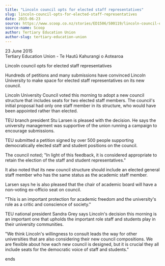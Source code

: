 ```yaml
---
title: "Lincoln council opts for elected staff representatives"
slug: lincoln-council-opts-for-elected-staff-representatives
date: 2015-06-23
source: https://www.scoop.co.nz/stories/ED1506/S00119/lincoln-council-opts-for-elected-staff-representatives.htm
source-name: Scoop
author: Tertiary Education Union
author-slug: tertiary-education-union
---
```


<p>23 June 2015<br>Tertiary Education Union - Te Hautū
Kahurangi o Aotearoa</p>

<p>Lincoln council opts for elected
staff representatives</p>

<p>Hundreds of petitions and many
submissions have convinced Lincoln University to make space
for elected staff representatives on its new
council.</p>

<p>Lincoln University Council voted this morning to
adopt a new council structure that includes seats for two
elected staff members. The council's initial proposal had
only one staff member in its structure, who would have been
appointed rather than elected.</p>

<p>TEU branch president Stu
Larsen is pleased with the decision. He says the university
management was supportive of the union running a campaign to
encourage submissions.</p>

<p>TEU submitted a petition signed by
over 500 people supporting democratically elected staff and
student positions on the council.</p>

<p>The council noted; "In
light of this feedback, it is considered appropriate to
retain the election of the staff and student
representatives."</p>

<p>It also noted that its new council
structure should include an elected general staff member who
has the same status as the academic staff member.</p>

<p>Larsen
says he is also pleased that the chair of academic board
will have a non-voting ex-officio seat on council.</p>

<p>"This
is an important protection for academic freedom and the
university's role as a critic and conscience of
society."</p>

<p>TEU national president Sandra Grey says
Lincoln's decision this morning is an important one that
upholds the important role staff and students play in their
university communities.</p>

<p>"We think Lincoln's willingness to
consult leads the way for other universities that are also
considering their new council compositions. We are flexible
about how each new council is designed, but it is crucial
they all include seats for the democratic voice of staff and
students."</p>

<p>ends<p>

<p></p>